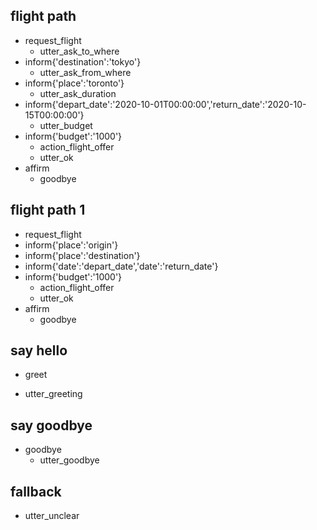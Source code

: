 
## flight path
* request_flight
    - utter_ask_to_where
* inform{'destination':'tokyo'}
    - utter_ask_from_where 
* inform{'place':'toronto'}
    - utter_ask_duration
* inform{'depart_date':'2020-10-01T00:00:00','return_date':'2020-10-15T00:00:00'}
    - utter_budget
* inform{'budget':'1000'}
    - action_flight_offer
    - utter_ok
* affirm
    - goodbye

## flight path 1
* request_flight
* inform{'place':'origin'}
* inform{'place':'destination'}
* inform{'date':'depart_date','date':'return_date'}
* inform{'budget':'1000'}
    - action_flight_offer
    - utter_ok
* affirm
    - goodbye

## say hello
* greet
- utter_greeting

## say goodbye
* goodbye
  - utter_goodbye

## fallback
- utter_unclear

